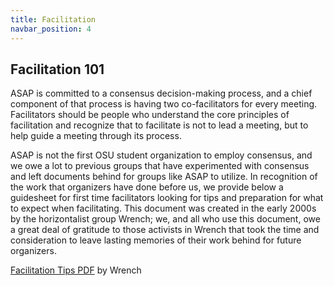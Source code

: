 ```yaml
---
title: Facilitation
navbar_position: 4
---
```

## Facilitation 101

ASAP is committed to a consensus decision-making process, and a chief component of that process is having two co-facilitators for every meeting. Facilitators should be people who understand the core principles of facilitation and recognize that to facilitate is not to lead a meeting, but to help guide a meeting through its process.

ASAP is not the first OSU student organization to employ consensus, and we owe a lot to previous groups that have experimented with consensus and left documents behind for groups like ASAP to utilize. In recognition of the work that organizers have done before us, we provide below a guidesheet for first time facilitators looking for tips and preparation for what to expect when facilitating. This document was created in the early 2000s by the horizontalist group Wrench; we, and all who use this document, owe a great deal of gratitude to those activists in Wrench that took the time and consideration to leave lasting memories of their work behind for future organizers.

<object data="{{ site.baseurl }}/assets/facilitation-tips.pdf" type="application/pdf" width="100%" height="100%">
  <p><a href="{{ site.baseurl }}/assets/facilitation-tips.pdf">Facilitation Tips PDF</a> by Wrench</p>
</object>

